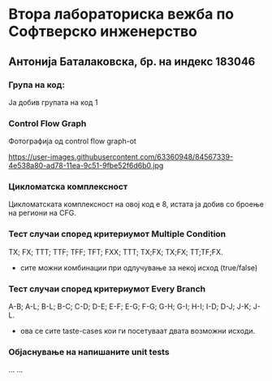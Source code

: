 # Втора лабораториска вежба по Софтверско инженерство

## Антонија Баталаковска, бр. на индекс 183046

### Група на код: 

Ја добив групата на код 1

###  Control Flow Graph

Фотографија од control flow graph-ot

https://user-images.githubusercontent.com/63360948/84567339-4e538a80-ad78-11ea-9c51-9fbe52f6d6b0.jpg


### Цикломатска комплексност

Цикломатската комплексност на овој код е 8, истата ја добив со броење на региони на CFG.

### Тест случаи според критериумот Multiple Condition
TX; FX;
TTT; TTF; TFF; TFT; FXX;
TTT;
TX;FX;
TX;FX;
TT;TF;FX.
- сите можни комбинации при одлучување за некој исход (true/false)

### Тест случаи според критериумот Every Branch 
A-B; A-L; B-L; B-C; C-D; D-E; E-F; E-G; F-G; G-H; G-I; H-I; I-D; D-J; J-K; J-L.
- ова се сите taste-cases кои ги посетуваат двата возможни исходи.
### Објаснување на напишаните unit tests

...
...

